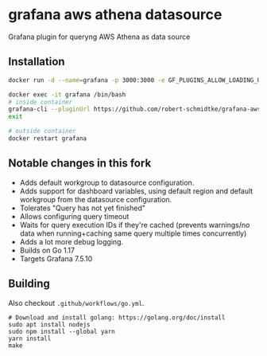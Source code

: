 # grafana aws athena datasource

Grafana plugin for queryng AWS Athena as data source

## Installation

```sh
docker run -d --name=grafana -p 3000:3000 -e GF_PLUGINS_ALLOW_LOADING_UNSIGNED_PLUGINS=mtanda-aws-athena-datasource grafana/grafana

docker exec -it grafana /bin/bash
# inside container
grafana-cli --pluginUrl https://github.com/robert-schmidtke/grafana-aws-athena-datasource/releases/download/2.2.17/grafana-aws-athena-datasource-2.2.17.zip plugins install grafana-aws-athena-datasource
exit

# outside container
docker restart grafana
```

## Notable changes in this fork
- Adds default workgroup to datasource configuration.
- Adds support for dashboard variables, using default region and default workgroup from the datasource configuration.
- Tolerates "Query has not yet finished"
- Allows configuring query timeout
- Waits for query execution IDs if they're cached (prevents warnings/no data when running+caching same query multiple times concurrently)
- Adds a lot more debug logging.
- Builds on Go 1.17
- Targets Grafana 7.5.10

## Building
Also checkout `.github/workflows/go.yml`.

```
# Download and install golang: https://golang.org/doc/install
sudo apt install nodejs
sudo npm install --global yarn
yarn install
make
```
